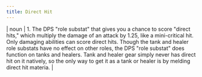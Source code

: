 ```yaml
---
title: Direct Hit
---
```

| noun | 1.  	The DPS "role substat" that gives you a chance to score "direct hits," which multiply the damage of an attack by 1.25, like a mini-critical hit. Only damaging abilities can score direct hits. Though the tank and healer role substats have no effect on other roles, the DPS "role substat" does function on tanks and healers. Tank and healer gear simply never has direct hit on it natively, so the only way to get it as a tank or healer is by melding direct hit materia.	|